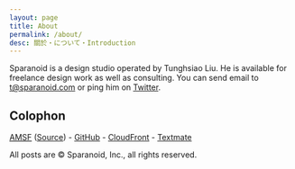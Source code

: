 ```yaml
---
layout: page
title: About
permalink: /about/
desc: 關於・について・Introduction
---
```


Sparanoid is a design studio operated by Tunghsiao Liu. He is available for freelance design work as well as consulting. You can send email to [t@sparanoid.com](mailto:t@sparanoid.com) or ping him on [Twitter](http://twitter.com/tunghsiao).

## Colophon

[<abbr title="Almace Scaffolding">AMSF</abbr>](http://sparanoid.com/lab/amsf/) ([Source](http://github.com/sparanoid/sparanoid.com)) -
[GitHub](http://github.com/) -
[CloudFront](http://aws.amazon.com/cloudfront/) -
[Textmate](http://macromates.com/)

All posts are &copy; Sparanoid, Inc., all rights reserved.
